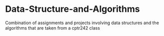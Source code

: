 # Data-Structure-and-Algorithms
Combination of assignments and projects involving data structures and the algorithms that are taken from a cptr242 class

